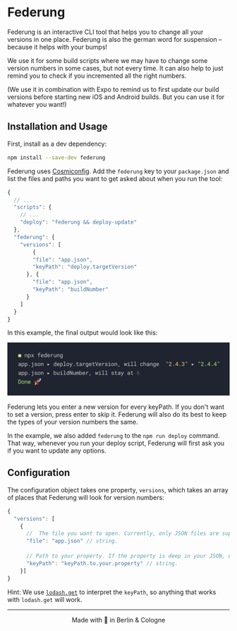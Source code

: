 # Federung

Federung is an interactive CLI tool that helps you to change all your versions in one place.
Federung is also the german word for suspension – because it helps with your bumps!

We use it for some build scripts where we may have to change some version numbers in some cases, but not every time. It can also help to just remind you to check if you incremented all the right numbers.

(We use it in combination with Expo to remind us to first update our build versions before starting new iOS and Android builds. But you can use it for whatever you want!)


## Installation and Usage

First, install as a dev dependency:

```sh
npm install --save-dev federung
```

Federung uses [Cosmiconfig](https://github.com/davidtheclark/cosmiconfig). Add the `federung` key to your `package.json` and list the files and paths you want to get asked about when you run the tool:

```js
{
  // ...
  "scripts": {
    // ...
    "deploy": "federung && deploy-update"
  },
  "federung": {
    "versions": [
        {
        "file": "app.json",
        "keyPath": "deploy.targetVersion"
      }, {
        "file": "app.json",
        "keyPath": "buildNumber"
      }
    ]
  }
}
```

In this example, the final output would look like this:

<img src="https://raw.githubusercontent.com/railslove/federung/master/.github/federung.png">

Federung lets you enter a new version for every keyPath. If you don't want to set a version, press enter to skip it. Federung will also do its best to keep the types of your version numbers the same.

In the example, we also added `federung` to the `npm run deploy` command. That way, whenever you run your deploy script, Federung will first ask you if you want to update any options.


## Configuration

The configuration object takes one property, `versions`,  which takes an array of places that Federung will look for version numbers:

```js
{
  "versions": [
    {
      //  The file you want to open. Currently, only JSON files are supported.
      "file": "app.json" // string.

      // Path to your property. If the property is deep in your JSON, use a "." to drill down.
      "keyPath": "keyPath.to.your.property" // string.
    }]
}
```

Hint: We use [`lodash.get`](https://lodash.com/docs/4.17.4#get) to interpret the `keyPath`, so anything that works with `lodash.get` will work.

----

<p align="center">Made with 💚 in Berlin & Cologne</p>
